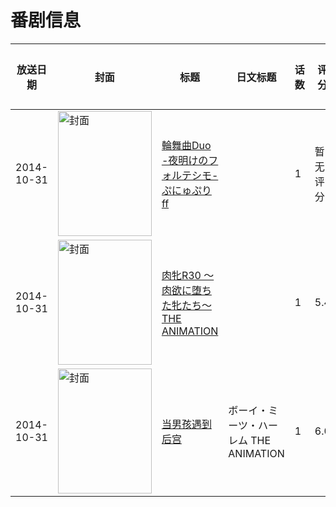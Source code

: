 # 番剧信息

|放送日期|封面|标题|日文标题|话数|评分|评分人数|
|---|---|---|---|---|---|---|
|2014-10-31|<img src="https://bangumi.tv/img/no_icon_subject.png" alt="封面" style="width:150px;height:200px;object-fit:cover;">|[輪舞曲Duo -夜明けのフォルテシモ- ぷにゅぷりff](https://bangumi.tv/subject/417424)||1|暂无评分|少于10人评分|
|2014-10-31|<img src="https://bangumi.tv/img/no_icon_subject.png" alt="封面" style="width:150px;height:200px;object-fit:cover;">|[肉牝R30 ～肉欲に堕ちた牝たち～ THE ANIMATION](https://bangumi.tv/subject/116892)||1|5.4|158人评分|
|2014-10-31|<img src="https://bangumi.tv/img/no_icon_subject.png" alt="封面" style="width:150px;height:200px;object-fit:cover;">|[当男孩遇到后宫](https://bangumi.tv/subject/116891)|ボーイ・ミーツ・ハーレム THE ANIMATION|1|6.0|314人评分|
